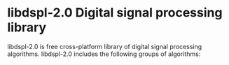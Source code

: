 # libdspl-2.0 Digital signal processing library



libdspl-2.0 is free  cross-platform library of digital signal processing algorithms.
libdspl-2.0 includes the following groups of algorithms:
